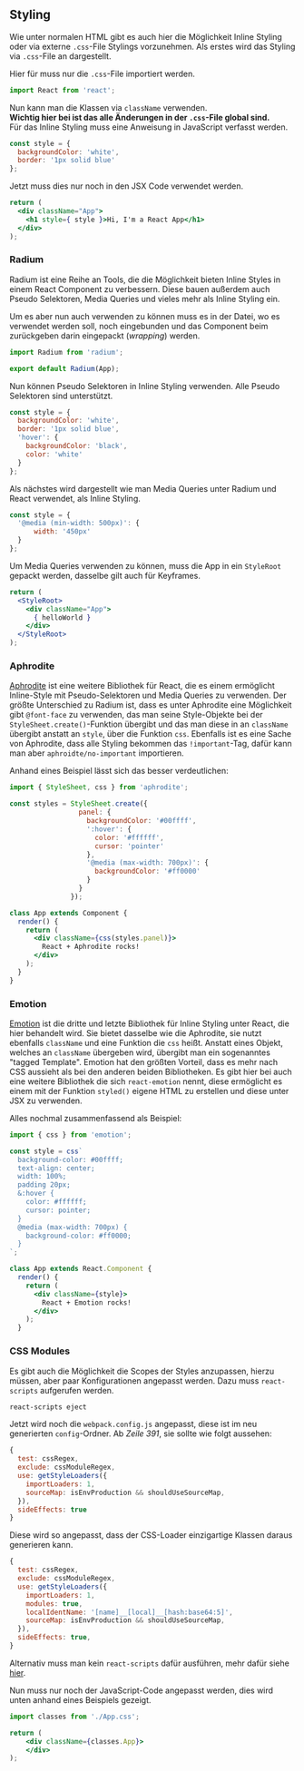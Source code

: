 ## Styling

Wie unter normalen HTML gibt es auch hier die Möglichkeit Inline Styling
oder via externe `.css`-File Stylings vorzunehmen. Als erstes wird das
Styling via `.css`-File an dargestellt.

Hier für muss nur die `.css`-File importiert werden.

```jsx
import React from 'react';
```

Nun kann man die Klassen via `className` verwenden.  
__Wichtig hier bei ist das alle Änderungen in der `.css`-File global sind.__  
Für das Inline Styling muss eine Anweisung in JavaScript
verfasst werden.

```jsx
const style = {
  backgroundColor: 'white',
  border: '1px solid blue'
};
```

Jetzt muss dies nur noch in den JSX Code verwendet werden.

```jsx
return (
  <div className="App">
    <h1 style={ style }>Hi, I'm a React App</h1>
  </div>
);
```

### Radium

Radium ist eine Reihe an Tools, die die Möglichkeit bieten
Inline Styles in einem React Component zu verbessern. Diese bauen
außerdem auch Pseudo Selektoren, Media Queries und vieles mehr als
Inline Styling ein.

Um es aber nun auch verwenden zu können muss es in der Datei, wo
es verwendet werden soll, noch eingebunden und das Component beim
zurückgeben darin eingepackt (_wrapping_) werden.

```jsx
import Radium from 'radium';
```

```jsx
export default Radium(App);
```

Nun können Pseudo Selektoren in Inline Styling verwenden.
Alle Pseudo Selektoren sind unterstützt.

```jsx
const style = {
  backgroundColor: 'white',
  border: '1px solid blue',
  'hover': {
    backgroundColor: 'black',
    color: 'white'
  }
};
```

Als nächstes wird dargestellt wie man Media Queries unter Radium und
React verwendet, als Inline Styling.

```jsx
const style = {
  '@media (min-width: 500px)': {
      width: '450px'
  }
};
```

Um Media Queries verwenden zu können, muss die App in ein `StyleRoot` gepackt werden,
dasselbe gilt auch für Keyframes.

```jsx
return (
  <StyleRoot>
    <div className="App">
      { helloWorld }
    </div>
  </StyleRoot>
);
```

### Aphrodite

[Aphrodite](https://github.com/Khan/aphrodite) ist eine weitere
Bibliothek für React, die es einem ermöglicht Inline-Style mit
Pseudo-Selektoren und Media Queries zu verwenden. Der größte Unterschied
zu Radium ist, dass es unter Aphrodite eine Möglichkeit gibt
`@font-face` zu verwenden, das man seine Style-Objekte bei der
`StyleSheet.create()`-Funktion übergibt und das man diese in an
`className` übergibt anstatt an `style`, über die Funktion `css`.
Ebenfalls ist es eine Sache von Aphrodite, dass alle Styling bekommen
das `!important`-Tag, dafür kann man aber `aphroidte/no-important`
importieren.

Anhand eines Beispiel lässt sich das besser verdeutlichen:

```jsx
import { StyleSheet, css } from 'aphrodite';

const styles = StyleSheet.create({
                 panel: {
                   backgroundColor: '#00ffff',
                   ':hover': {
                     color: '#ffffff',
                     cursor: 'pointer'
                   },
                   '@media (max-width: 700px)': {
                     backgroundColor: '#ff0000'
                   }
                 }
               });

class App extends Component {
  render() {
    return (
      <div className={css(styles.panel)}>
        React + Aphrodite rocks!
      </div>
    );
  }
}
```

### Emotion

[Emotion](https://emotion.sh/) ist die dritte und letzte Bibliothek für
Inline Styling unter React, die hier behandelt wird. Sie bietet dasselbe
wie die Aphrodite, sie nutzt ebenfalls `className` und eine Funktion die
`css` heißt. Anstatt eines Objekt, welches an `className` übergeben
wird, übergibt man ein sogenanntes "tagged Template". Emotion hat den
größten Vorteil, dass es mehr nach CSS aussieht als bei den anderen
beiden Bibliotheken. Es gibt hier bei auch eine weitere Bibliothek die
sich `react-emotion` nennt, diese ermöglicht es einem mit der Funktion
`styled()` eigene HTML zu erstellen und diese unter JSX zu verwenden.

Alles nochmal zusammenfassend als Beispiel:

```jsx
import { css } from 'emotion';

const style = css`
  background-color: #00ffff;
  text-align: center;
  width: 100%;
  padding 20px;
  &:hover {
    color: #ffffff;
    cursor: pointer;
  }
  @media (max-width: 700px) {
    background-color: #ff0000;
  }
`;

class App extends React.Component {
  render() {
    return (
      <div className={style}>
        React + Emotion rocks!
      </div>
    );
  }
```

### CSS Modules

Es gibt auch die Möglichkeit die Scopes der Styles
anzupassen, hierzu müssen, aber paar Konfigurationen angepasst werden. Dazu
muss `react-scripts` aufgerufen werden.

```bash
react-scripts eject
```

Jetzt wird noch die `webpack.config.js` angepasst, diese ist im neu generierten
`config`-Ordner. Ab _Zeile 391_, sie sollte wie folgt aussehen:

```jsx
{
  test: cssRegex,
  exclude: cssModuleRegex,
  use: getStyleLoaders({
    importLoaders: 1,
    sourceMap: isEnvProduction && shouldUseSourceMap,
  }),
  sideEffects: true
}
```

Diese wird so angepasst, dass der CSS-Loader einzigartige Klassen
daraus generieren kann.

```jsx
{
  test: cssRegex,
  exclude: cssModuleRegex,
  use: getStyleLoaders({
    importLoaders: 1,
    modules: true,
    localIdentName: '[name]__[local]__[hash:base64:5]',
    sourceMap: isEnvProduction && shouldUseSourceMap,
  }),
  sideEffects: true,
}
```

Alternativ muss man kein `react-scripts` dafür ausführen, mehr dafür
siehe
[hier](https://facebook.github.io/create-react-app/docs/adding-a-css-modules-stylesheet).

Nun muss nur noch der JavaScript-Code angepasst werden,
dies wird unten anhand eines Beispiels gezeigt. 

```jsx
import classes from './App.css';
```

```jsx
return (
    <div className={classes.App}>
    </div>
);
```

